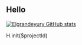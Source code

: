 ## Hello  
[![Elgrandeyury GitHub stats](https://github-readme-stats.vercel.app/api?username=Elgrandeyury)](https://github.com/Elgrandeyury/github-readme-stats)

H.init($projectId)
